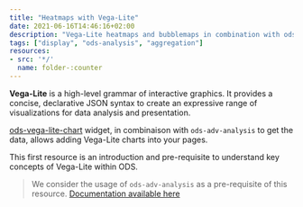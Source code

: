 ```yaml
---
title: "Heatmaps with Vega-Lite"
date: 2021-06-16T14:46:16+02:00
description: "Vega-Lite heatmaps and bubblemaps in combination with ods-adv-analysis"
tags: ["display", "ods-analysis", "aggregation"]
resources:
- src: '*/'
  name: folder-:counter
---
```


**Vega-Lite** is a high-level grammar of interactive graphics. It provides a concise, declarative JSON syntax to create an expressive range of visualizations for data analysis and presentation.

[ods-vega-lite-chart](https://help.opendatasoft.com/widgets/#/api/ods-widgets.directive:odsVegaLiteChart) widget, in combinaison with `ods-adv-analysis` to get the data, allows adding Vega-Lite charts into your pages.

This first resource is an introduction and pre-requisite to understand key concepts of Vega-Lite within ODS.

> We consider the usage of `ods-adv-analysis` as a pre-requisite of this resource.
> [Documentation available here](https://help.opendatasoft.com/widgets/#/api/ods-widgets.directive:odsAdvAnalysis)